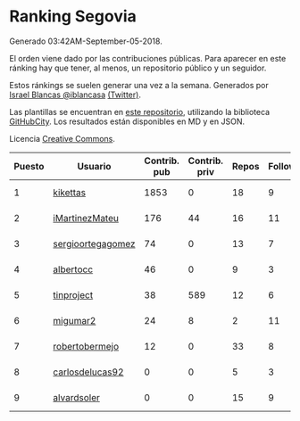 # Ranking Segovia

Generado 03:42AM-September-05-2018.

El orden viene dado por las contribuciones públicas. Para aparecer en este ránking hay que tener, al menos, un repositorio público y un seguidor.

Estos ránkings se suelen generar una vez a la semana. Generados por [Israel Blancas @iblancasa](https://github.com/iblancasa/) [(Twitter)](https://twitter.com/iblancasa).

Las plantillas se encuentran en [este repositorio](https://github.com/iblancasa/GH-Spanish-Ranking), utilizando la biblioteca [GitHubCity](https://github.com/iblancasa/GitHubCity). Los resultados están disponibles en MD y en JSON.

Licencia [Creative Commons](https://creativecommons.org/licenses/by/4.0/).

| Puesto   |  Usuario  | Contrib. pub | Contrib. priv |Repos| Followers | Desde |  Avatar  |
|----------|-----------|--------------|---------------|-----|-----------|-------|----------|
|1|[kikettas](https://github.com/kikettas)|1853|0|18|9|2014-10-08|![kikettas]()|
|2|[iMartinezMateu](https://github.com/iMartinezMateu)|176|44|16|11|2014-10-19|![iMartinezMateu]()|
|3|[sergioortegagomez](https://github.com/sergioortegagomez)|74|0|13|7|2014-09-14|![sergioortegagomez]()|
|4|[albertocc](https://github.com/albertocc)|46|0|9|3|2015-08-18|![albertocc]()|
|5|[tinproject](https://github.com/tinproject)|38|589|12|6|2013-03-01|![tinproject]()|
|6|[migumar2](https://github.com/migumar2)|24|8|2|11|2011-05-31|![migumar2]()|
|7|[robertobermejo](https://github.com/robertobermejo)|12|0|33|8|2010-03-13|![robertobermejo]()|
|8|[carlosdelucas92](https://github.com/carlosdelucas92)|0|0|5|3|2015-01-27|![carlosdelucas92]()|
|9|[alvardsoler](https://github.com/alvardsoler)|0|0|15|9|2013-04-09|![alvardsoler]()|
